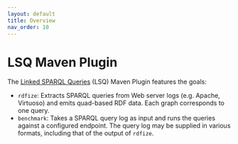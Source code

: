 ```yaml
---
layout: default
title: Overview
nav_order: 10
---
```


# LSQ Maven Plugin

The [Linked SPARQL Queries](https://lsq.aksw.org/) (LSQ) Maven Plugin features the goals:

* `rdfize`: Extracts SPARQL queries from Web server logs (e.g. Apache, Virtuoso) and emits quad-based RDF data. Each graph corresponds to one query.
* `benchmark`: Takes a SPARQL query log as input and runs the queries against a configured endpoint.
   The query log may be supplied in various formats, including that of the output of `rdfize`.


